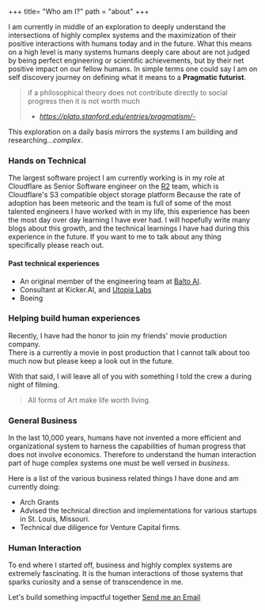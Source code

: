 +++
title= "Who am I?"
path = "about"
+++


I am currently in middle of an exploration to deeply understand the intersections of highly complex systems and the maximization of their positive interactions with humans today and in the future. What this means on a high level is many systems humans deeply care about are not judged by being perfect engineering or scientific achievements, but by their net positive  impact on our fellow humans. In simple terms one could say I am on self discovery journey on defining what it means to a **Pragmatic futurist**.


> if a philosophical theory does not contribute directly to social progress then it is not worth much
> - <cite>https://plato.stanford.edu/entries/pragmatism/- </cite>


This exploration on a daily basis mirrors the systems I am building and researching...*complex*.  


### Hands on Technical

The largest software project I am currently working is in my role at Cloudflare as Senior Software engineer on the [R2](https://developers.cloudflare.com/r2/) team, which is Cloudflare's S3 compatible object storage platform Because the rate of adoption has been meteoric and the team is full of some of the most talented engineers I have worked with in my life, this experience has been the most day over day learning I have ever had. I will hopefully write many blogs about this growth, and the technical learnings  I have had during this experience in the future. If you want to me to talk about any thing specifically please reach out.

#### Past technical experiences
* An original member of the engineering team at [Balto AI](https://www.balto.ai/).
* Consultant at Kicker.AI, and [Utopia Labs](https://utopialabs.com/)
* Boeing




### Helping build human experiences

Recently, I have had the honor to join my  friends'  movie production company.  
There is a currently a movie in post production that I cannot talk about too much now but please keep a look out in the future. 


With that said, I will leave all of you with something I told the crew a during  night of filming.


 > All forms of Art make life worth living.
 >
 
 
### General Business

In the last 10,000 years, humans have not invented a more efficient and organizational system  to harness the capabilities of human progress that does not involve economics. Therefore to understand the human interaction part of huge complex systems one must be well versed in  *business*. 

Here is a list of the various business related things I have done and am currently doing: 

* Arch Grants
* Advised the technical direction and implementations for various startups in St. Louis, Missouri.
* Technical due diligence for Venture Capital firms.

### Human Interaction 


To end where I started off, business and highly complex systems are extremely fascinating. It is the human interactions of those systems that sparks curiosity and a sense of transcendence in me.

Let's build something impactful together  [Send me an Email](mailto:kenneth%eversole.dev)




